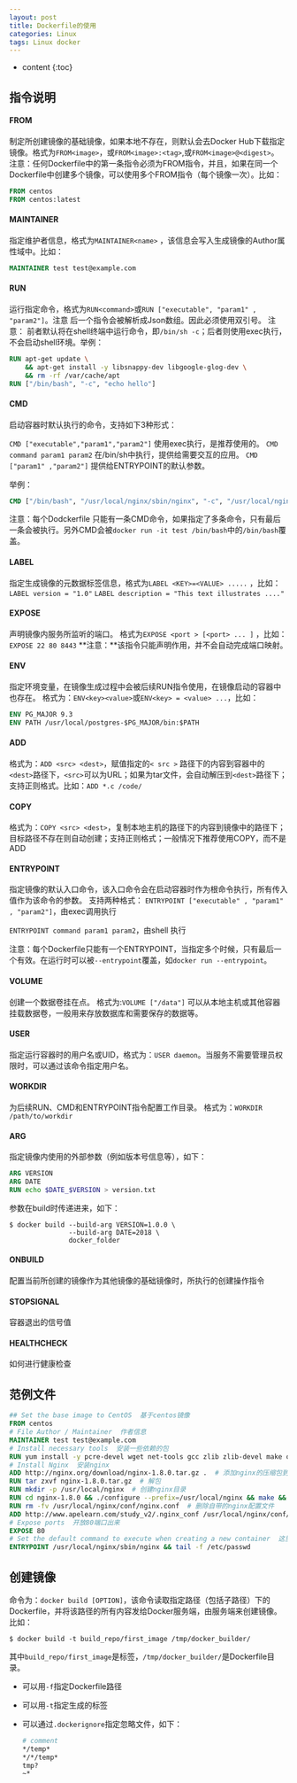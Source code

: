 ```yaml
---
layout: post
title: Dockerfile的使用
categories: Linux
tags: Linux docker
---
```


* content
{:toc}

## 指令说明

#### FROM

制定所创建镜像的基础镜像，如果本地不存在，则默认会去Docker Hub下载指定镜像。格式为`FROM<image>`，或`FROM<image>:<tag>`,或`FROM<image>@<digest>`。 注意：任何Dockerfile中的第一条指令必须为FROM指令，并且，如果在同一个Dockerfile中创建多个镜像，可以使用多个FROM指令（每个镜像一次）。比如：

```dockerfile
FROM centos
FROM centos:latest
```

<!--more-->

#### MAINTAINER

指定维护者信息，格式为`MAINTAINER<name>` ，该信息会写入生成镜像的Author属性域中。比如：

```dockerfile
MAINTAINER test test@example.com
```

#### RUN

运行指定命令，格式为`RUN<command>`或`RUN ["executable", "param1" , "param2"]`。注意 后一个指令会被解析成Json数组。因此必须使用双引号。 注意： 前者默认将在shell终端中运行命令，即`/bin/sh -c`；后者则使用exec执行，不会启动shell环境。举例：

```dockerfile
RUN apt-get update \
	&& apt-get install -y libsnappy-dev libgoogle-glog-dev \
	&& rm -rf /var/cache/apt
RUN ["/bin/bash", "-c", "echo hello"]
```

#### CMD
启动容器时默认执行的命令，支持如下3种形式：

`CMD ["executable","param1","param2"]` 使用exec执行，是推荐使用的。
`CMD command param1 param2` 在/bin/sh中执行，提供给需要交互的应用。
`CMD ["param1" ,"param2"]` 提供给ENTRYPOINT的默认参数。 

举例：

```dockerfile
CMD ["/bin/bash", "/usr/local/nginx/sbin/nginx", "-c", "/usr/local/nginx/conf/nginx.conf"]
```

注意：每个Dodckerfile 只能有一条CMD命令，如果指定了多条命令，只有最后一条会被执行。另外CMD会被`docker run -it test /bin/bash`中的`/bin/bash`覆盖。

#### LABEL

指定生成镜像的元数据标签信息，格式为`LABEL <KEY>=<VALUE> .....` ，比如：
`LABEL version = "1.0"` 
`LABEL description = "This text illustrates ...."`

#### EXPOSE

声明镜像内服务所监听的端口。 
格式为`EXPOSE <port > [<port> ... ]` ，比如：
`EXPOSE 22 80 8443` 
**注意：**该指令只能声明作用，并不会自动完成端口映射。

#### ENV

指定环境变量，在镜像生成过程中会被后续RUN指令使用，在镜像启动的容器中也存在。 
格式为：`ENV<key><value>`或`ENV<key> = <value> ...`，比如：

```dockerfile
ENV PG_MAJOR 9.3
ENV PATH /usr/local/postgres-$PG_MAJOR/bin:$PATH
```

#### ADD

格式为：`ADD <src> <dest>`，赋值指定的`< src >` 路径下的内容到容器中的`<dest>`路径下，`<src>`可以为URL；如果为tar文件，会自动解压到`<dest>`路径下；支持正则格式。比如：`ADD *.c /code/`

#### COPY

格式为：`COPY <src> <dest>`，复制本地主机的<src>路径下的内容到镜像中的<dest>路径下；目标路径不存在则自动创建；支持正则格式；一般情况下推荐使用COPY，而不是ADD

#### ENTRYPOINT

指定镜像的默认入口命令，该入口命令会在启动容器时作为根命令执行，所有传入值作为该命令的参数。 
支持两种格式： 
`ENTRYPOINT ["executable" , "param1" , "param2"]`，由exec调用执行

`ENTRYPOINT command param1 param2`，由shell 执行

注意：每个Dockerfile只能有一个ENTRYPOINT，当指定多个时候，只有最后一个有效。在运行时可以被`--entrypoint`覆盖，如`docker run --entrypoint`。

#### VOLUME

创建一个数据卷挂在点。 格式为:`VOLUME ["/data"]` 
可以从本地主机或其他容器挂载数据卷，一般用来存放数据库和需要保存的数据等。

#### USER

指定运行容器时的用户名或UID，格式为：`USER daemon`。当服务不需要管理员权限时，可以通过该命令指定用户名。

#### WORKDIR

为后续RUN、CMD和ENTRYPOINT指令配置工作目录。 
格式为：`WORKDIR /path/to/workdir`

#### ARG

指定镜像内使用的外部参数（例如版本号信息等），如下：

```dockerfile
ARG VERSION
ARG DATE
RUN echo $DATE_$VERSION > version.txt
```

参数在build时传递进来，如下：

```shell
$ docker build --build-arg VERSION=1.0.0 \
               --build-arg DATE=2018 \
               docker_folder
```

#### ONBUILD

配置当前所创建的镜像作为其他镜像的基础镜像时，所执行的创建操作指令

#### STOPSIGNAL

容器退出的信号值

#### HEALTHCHECK

如何进行健康检查

## 范例文件

```dockerfile
## Set the base image to CentOS  基于centos镜像
FROM centos
# File Author / Maintainer  作者信息
MAINTAINER test test@example.com
# Install necessary tools  安装一些依赖的包
RUN yum install -y pcre-devel wget net-tools gcc zlib zlib-devel make openssl-devel
# Install Nginx  安装nginx
ADD http://nginx.org/download/nginx-1.8.0.tar.gz .  # 添加nginx的压缩包到当前目录下
RUN tar zxvf nginx-1.8.0.tar.gz  # 解包
RUN mkdir -p /usr/local/nginx  # 创建nginx目录
RUN cd nginx-1.8.0 && ./configure --prefix=/usr/local/nginx && make && make install  # 编译安装
RUN rm -fv /usr/local/nginx/conf/nginx.conf  # 删除自带的nginx配置文件
ADD http://www.apelearn.com/study_v2/.nginx_conf /usr/local/nginx/conf/nginx.conf  # 添加nginx配置文件
# Expose ports  开放80端口出来
EXPOSE 80
# Set the default command to execute when creating a new container  这里是因为防止服务启动后容器会停止的情况，所以需要多执行一句tail命令
ENTRYPOINT /usr/local/nginx/sbin/nginx && tail -f /etc/passwd
```

## 创建镜像

命令为：`docker build [OPTION]`，该命令读取指定路径（包括子路径）下的Dockerfile，并将该路径的所有内容发给Docker服务端，由服务端来创建镜像。比如：

```shell
$ docker build -t build_repo/first_image /tmp/docker_builder/
```

其中`build_repo/first_image`是标签，`/tmp/docker_builder/`是Dockerfile目录。

* 可以用`-f`指定Dockerfile路径

* 可以用`-t`指定生成的标签

* 可以通过`.dockerignore`指定忽略文件，如下：

  ```dockerfile
  # comment
  */temp*
  */*/temp*
  tmp?
  ~*
  ```
